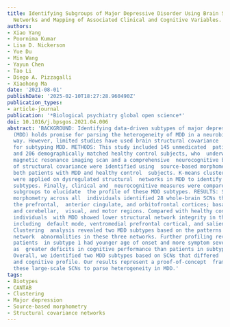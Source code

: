 ```yaml
---
title: Identifying Subgroups of Major Depressive Disorder Using Brain Structural Covariance
  Networks and Mapping of Associated Clinical and Cognitive Variables.
authors:
- Xiao Yang
- Poornima Kumar
- Lisa D. Nickerson
- Yue Du
- Min Wang
- Yayun Chen
- Tao Li
- Diego A. Pizzagalli
- Xiaohong Ma
date: '2021-08-01'
publishDate: '2025-02-10T18:27:28.960490Z'
publication_types:
- article-journal
publication: '*Biological psychiatry global open science*'
doi: 10.1016/j.bpsgos.2021.04.006
abstract: 'BACKGROUND: Identifying data-driven subtypes of major depressive disorder
  (MDD) holds promise for parsing the heterogeneity of MDD in a neurobiologically  informed
  way. However, limited studies have used brain structural covariance  networks (SCNs)
  for subtyping MDD. METHODS: This study included 145 unmedicated  patients with MDD
  and 206 demographically matched healthy control subjects, who  underwent a structural
  magnetic resonance imaging scan and a comprehensive  neurocognitive battery. Patterns
  of structural covariance were identified using  source-based morphometry across
  both patients with MDD and healthy control  subjects. K-means clustering algorithms
  were applied on dysregulated structural  networks in MDD to identify potential MDD
  subtypes. Finally, clinical and  neurocognitive measures were compared between identified
  subgroups to elucidate  the profile of these MDD subtypes. RESULTS: Source-based
  morphometry across all  individuals identified 28 whole-brain SCNs that encompassed
  the prefrontal,  anterior cingulate, and orbitofrontal cortices; basal ganglia;
  and cerebellar,  visual, and motor regions. Compared with healthy control subjects,
  individuals  with MDD showed lower structural network integrity in three networks
  including  default mode, ventromedial prefrontal cortical, and salience networks.
  Clustering  analysis revealed two MDD subtypes based on the patterns of structural
  network  abnormalities in these three networks. Further profiling revealed that
  patients  in subtype 1 had younger age of onset and more symptom severity as well
  as  greater deficits in cognitive performance than patients in subtype 2.  CONCLUSIONS:
  Overall, we identified two MDD subtypes based on SCNs that differed  in their clinical
  and cognitive profile. Our results represent a proof-of-concept  framework for leveraging
  these large-scale SCNs to parse heterogeneity in MDD.'
tags:
- Biotypes
- CANTAB
- Clustering
- Major depression
- Source-based morphometry
- Structural covariance networks
---
```

